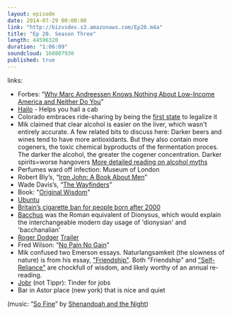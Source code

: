 ```yaml
---
layout: episode
date: 2014-07-29 00:00:00
link: "http://bizvsdev.s3.amazonaws.com/Ep20.m4a"
title: "Ep 20. Season Three"
length: 44596320
duration: "1:06:09"
soundcloud: 160807930
published: true
---
```


links:

- Forbes: “[Why Marc Andreessen Knows Nothing About Low-Income America and Neither Do You](http://www.forbes.com/sites/ciarabyrne/2014/06/30/marc-andreessen-low-income-america-yo/)”
- [Hailo](https://hailocab.com/nyc) - Helps you hail a cab
- Colorado embraces ride-sharing by being the [first state](http://www.denverpost.com/business/ci_25907057/colorado-first-authorize-lyft-and-ubers-ridesharing-services) to legalize it
- Mik claimed that clear alcohol is easier on the liver, which wasn't entirely accurate. A few related bits to discuss here: Darker beers and wines tend to have more antioxidants. But they also contain more cogeners, the toxic chemical byproducts of the fermentation proces. The darker the alcohol, the greater the cogener concentration. Darker spirits=worse hangovers [More detailed reading on alcohol myths](http://greatist.com/health/13-biggest-myths-alcohol)
- Perfumes ward off infection: Museum of London
- Robert Bly’s, “[Iron John: A Book About Men](http://www.amazon.com/Iron-John-Book-About-Men/dp/0306813769)”
- Wade Davis’s, “[The Wayfinders](http://www.amazon.com/The-Wayfinders-Ancient-Matters-Lecture/dp/0887847668)”
- Book: "[Original Wisdom](http://www.amazon.com/Original-Wisdom-Stories-Ancient-Knowing/dp/0892818662/)"
- [Ubuntu](http://en.wikipedia.org/wiki/Ubuntu_(philosophy))
- [Britain’s cigarette ban for people born after 2000](http://www.theguardian.com/society/2014/jun/24/cigarette-ban-british-medical-association)
- [Bacchus](http://en.wikipedia.org/wiki/Dionysus) was the Roman equivalent of Dionysus, which would explain the interchangeable modern day usage of 'dionysian' and 'bacchanalian'
- [Roger Dodger](http://en.wikipedia.org/wiki/Roger_Dodger_(film)) [Trailer](https://www.youtube.com/watch?v=2vG6nLW341U)
- Fred Wilson: “[No Pain No Gain](http://avc.com/2014/07/no-pain-no-gain/)”
- Mik confused two Emerson essays. Naturlangsamkeit (the slowness of nature) is from his essay, ["Friendship"](http://www.emersoncentral.com/friendship.htm). Both "Friendship" and ["Self-Reliance"](http://www.emersoncentral.com/selfreliance.htm) are chockfull of wisdom, and likely worthy of an annual re-reading. 
- [Jobr](http://techcrunch.com/2014/05/05/jobr/) (not Tippr): Tinder for jobs
- Bar in Astor place (new york) that is nice and quiet

(music: “[So Fine](http://shenandoahandthenight.com/track/so-fine)” by [Shenandoah and the Night](http://shenandoahandthenight.com))
